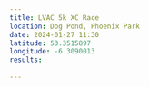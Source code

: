 ```yaml
---
title: LVAC 5k XC Race
location: Dog Pond, Phoenix Park
date: 2024-01-27 11:30
latitude: 53.3515897
longitude: -6.3090013
results:
  
---
```


